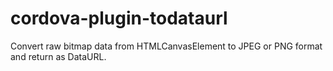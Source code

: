 cordova-plugin-todataurl
===========================

Convert raw bitmap data from HTMLCanvasElement to JPEG or PNG format and return as DataURL.
